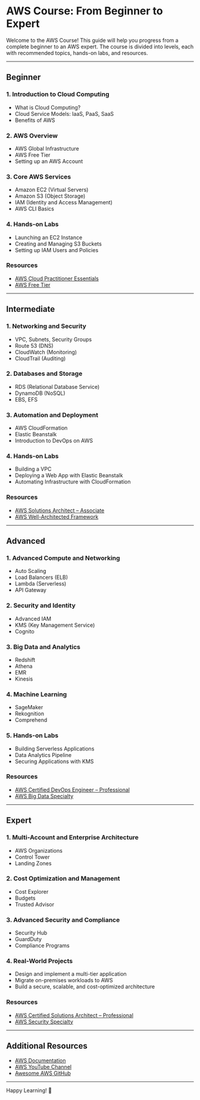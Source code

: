 # AWS Course: From Beginner to Expert

Welcome to the AWS Course! This guide will help you progress from a complete beginner to an AWS expert. The course is divided into levels, each with recommended topics, hands-on labs, and resources.

---

## Beginner

### 1. Introduction to Cloud Computing
- What is Cloud Computing?
- Cloud Service Models: IaaS, PaaS, SaaS
- Benefits of AWS

### 2. AWS Overview
- AWS Global Infrastructure
- AWS Free Tier
- Setting up an AWS Account

### 3. Core AWS Services
- Amazon EC2 (Virtual Servers)
- Amazon S3 (Object Storage)
- IAM (Identity and Access Management)
- AWS CLI Basics

### 4. Hands-on Labs
- Launching an EC2 Instance
- Creating and Managing S3 Buckets
- Setting up IAM Users and Policies

### Resources
- [AWS Cloud Practitioner Essentials](https://www.aws.training/Details/Curriculum?id=20685)
- [AWS Free Tier](https://aws.amazon.com/free/)

---

## Intermediate

### 1. Networking and Security
- VPC, Subnets, Security Groups
- Route 53 (DNS)
- CloudWatch (Monitoring)
- CloudTrail (Auditing)

### 2. Databases and Storage
- RDS (Relational Database Service)
- DynamoDB (NoSQL)
- EBS, EFS

### 3. Automation and Deployment
- AWS CloudFormation
- Elastic Beanstalk
- Introduction to DevOps on AWS

### 4. Hands-on Labs
- Building a VPC
- Deploying a Web App with Elastic Beanstalk
- Automating Infrastructure with CloudFormation

### Resources
- [AWS Solutions Architect – Associate](https://aws.amazon.com/certification/certified-solutions-architect-associate/)
- [AWS Well-Architected Framework](https://aws.amazon.com/architecture/well-architected/)

---

## Advanced

### 1. Advanced Compute and Networking
- Auto Scaling
- Load Balancers (ELB)
- Lambda (Serverless)
- API Gateway

### 2. Security and Identity
- Advanced IAM
- KMS (Key Management Service)
- Cognito

### 3. Big Data and Analytics
- Redshift
- Athena
- EMR
- Kinesis

### 4. Machine Learning
- SageMaker
- Rekognition
- Comprehend

### 5. Hands-on Labs
- Building Serverless Applications
- Data Analytics Pipeline
- Securing Applications with KMS

### Resources
- [AWS Certified DevOps Engineer – Professional](https://aws.amazon.com/certification/certified-devops-engineer-professional/)
- [AWS Big Data Specialty](https://aws.amazon.com/certification/certified-big-data-specialty/)

---

## Expert

### 1. Multi-Account and Enterprise Architecture
- AWS Organizations
- Control Tower
- Landing Zones

### 2. Cost Optimization and Management
- Cost Explorer
- Budgets
- Trusted Advisor

### 3. Advanced Security and Compliance
- Security Hub
- GuardDuty
- Compliance Programs

### 4. Real-World Projects
- Design and implement a multi-tier application
- Migrate on-premises workloads to AWS
- Build a secure, scalable, and cost-optimized architecture

### Resources
- [AWS Certified Solutions Architect – Professional](https://aws.amazon.com/certification/certified-solutions-architect-professional/)
- [AWS Security Specialty](https://aws.amazon.com/certification/certified-security-specialty/)

---

## Additional Resources
- [AWS Documentation](https://docs.aws.amazon.com/)
- [AWS YouTube Channel](https://www.youtube.com/user/AmazonWebServices)
- [Awesome AWS GitHub](https://github.com/donnemartin/awesome-aws)

---

Happy Learning! 🚀